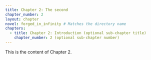 ```yaml
---
title: Chapter 2: The second
chapter_number: 2
layout: chapter
novel: forged_in_infinity # Matches the directory name
chapters:
  - title: Chapter 2: Introduction (optional sub-chapter title)
    chapter_number: 2 (optional sub-chapter number)
---
```


This is the content of Chapter 2.